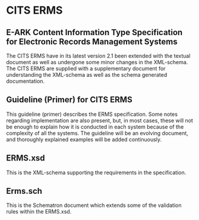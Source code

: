 CITS ERMS
=============
## E-ARK Content Information Type Specification for Electronic Records Management Systems

The CITS ERMS have in its latest version 2.1 been extended with the textual document as well as undergone some minor changes in the XML-schema. The CITS ERMS are supplied with a supplementary document for understanding the XML-schema as well as the schema generated documentation. 

## Guideline (Primer) for CITS ERMS
This guideline (primer) describes the ERMS specification. Some notes regarding implementation are also present, but, in most cases, these will not be enough to explain how it is conducted in each system because of the complexity of all the systems. The guideline will be an evolving document, and thoroughly explained examples will be added continuously.

## ERMS.xsd
This is the XML-schema supporting the requirements in the specification.

## Erms.sch
This is the Schematron document which extends some of the validation rules within the ERMS.xsd.


